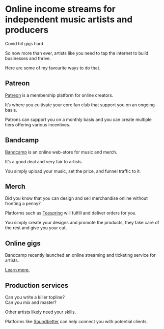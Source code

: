 # Online income streams for independent music artists and producers



Covid hit gigs hard.

So now more than ever, artists like you need to tap the internet to build businesses and thrive.

Here are some of my favourite ways to do that.

Patreon
-------

[Patreon](https://www.patreon.com/) is a membership platform for online creators.

It’s where you cultivate your core fan club that support you on an ongoing basis.

Patrons can support you on a monthly basis and you can create multiple tiers offering various incentives.

Bandcamp
--------

[Bandcamp](http://Bandcamp.com) is an online web-store for music and merch.

It’s a good deal and very fair to artists.

You simply upload your music, set the price, and funnel traffic to it.

Merch
-----

Did you know that you can design and sell merchandise online without fronting a penny?

Platforms such as [Teespring](http://teespring.com) will fulfill and deliver orders for you.

You simply create your designs and promote the products, they take care of the rest and give you your cut.

Online gigs
-----------

Bandcamp recently launched an online streaming and ticketing service for artists.

[Learn more.](https://unlockyoursound.com/bandcamp-live-streaming/)

Production services
-------------------

Can you write a killer topline?  
Can you mix and master?

Other artists likely need your skills.

Platforms like [Soundbetter](http://soundbetter.com) can help connect you with potential clients.

